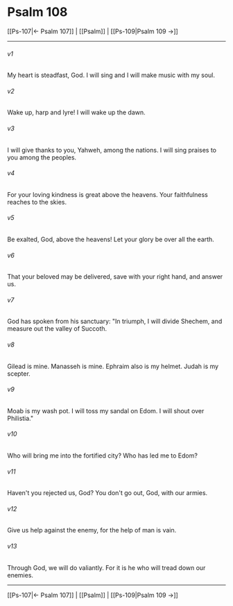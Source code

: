# Psalm 108

[[Ps-107|← Psalm 107]] | [[Psalm]] | [[Ps-109|Psalm 109 →]]
***



###### v1 
My heart is steadfast, God. I will sing and I will make music with my soul. 

###### v2 
Wake up, harp and lyre! I will wake up the dawn. 

###### v3 
I will give thanks to you, Yahweh, among the nations. I will sing praises to you among the peoples. 

###### v4 
For your loving kindness is great above the heavens. Your faithfulness reaches to the skies. 

###### v5 
Be exalted, God, above the heavens! Let your glory be over all the earth. 

###### v6 
That your beloved may be delivered, save with your right hand, and answer us. 

###### v7 
God has spoken from his sanctuary: "In triumph, I will divide Shechem, and measure out the valley of Succoth. 

###### v8 
Gilead is mine. Manasseh is mine. Ephraim also is my helmet. Judah is my scepter. 

###### v9 
Moab is my wash pot. I will toss my sandal on Edom. I will shout over Philistia." 

###### v10 
Who will bring me into the fortified city? Who has led me to Edom? 

###### v11 
Haven't you rejected us, God? You don't go out, God, with our armies. 

###### v12 
Give us help against the enemy, for the help of man is vain. 

###### v13 
Through God, we will do valiantly. For it is he who will tread down our enemies.

***
[[Ps-107|← Psalm 107]] | [[Psalm]] | [[Ps-109|Psalm 109 →]]
